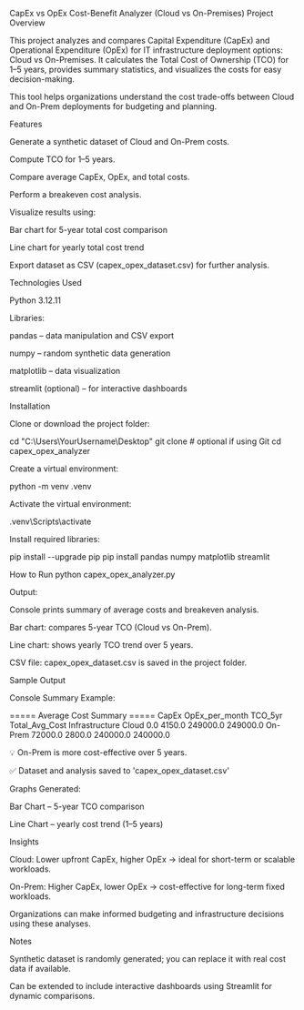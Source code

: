 CapEx vs OpEx Cost-Benefit Analyzer (Cloud vs On-Premises)
Project Overview

This project analyzes and compares Capital Expenditure (CapEx) and Operational Expenditure (OpEx) for IT infrastructure deployment options: Cloud vs On-Premises.
It calculates the Total Cost of Ownership (TCO) for 1–5 years, provides summary statistics, and visualizes the costs for easy decision-making.

This tool helps organizations understand the cost trade-offs between Cloud and On-Prem deployments for budgeting and planning.

Features

Generate a synthetic dataset of Cloud and On-Prem costs.

Compute TCO for 1–5 years.

Compare average CapEx, OpEx, and total costs.

Perform a breakeven cost analysis.

Visualize results using:

Bar chart for 5-year total cost comparison

Line chart for yearly total cost trend

Export dataset as CSV (capex_opex_dataset.csv) for further analysis.

Technologies Used

Python 3.12.11

Libraries:

pandas – data manipulation and CSV export

numpy – random synthetic data generation

matplotlib – data visualization

streamlit (optional) – for interactive dashboards

Installation

Clone or download the project folder:

cd "C:\Users\YourUsername\Desktop"
git clone <project-repo-url>  # optional if using Git
cd capex_opex_analyzer


Create a virtual environment:

python -m venv .venv


Activate the virtual environment:

.venv\Scripts\activate


Install required libraries:

pip install --upgrade pip
pip install pandas numpy matplotlib streamlit

How to Run
python capex_opex_analyzer.py


Output:

Console prints summary of average costs and breakeven analysis.

Bar chart: compares 5-year TCO (Cloud vs On-Prem).

Line chart: shows yearly TCO trend over 5 years.

CSV file: capex_opex_dataset.csv is saved in the project folder.

Sample Output

Console Summary Example:

===== Average Cost Summary =====
               CapEx  OpEx_per_month    TCO_5yr  Total_Avg_Cost
Infrastructure
Cloud             0.0         4150.0   249000.0        249000.0
On-Prem       72000.0         2800.0   240000.0        240000.0

💡 On-Prem is more cost-effective over 5 years.

✅ Dataset and analysis saved to 'capex_opex_dataset.csv'


Graphs Generated:

Bar Chart – 5-year TCO comparison

Line Chart – yearly cost trend (1–5 years)

Insights

Cloud: Lower upfront CapEx, higher OpEx → ideal for short-term or scalable workloads.

On-Prem: Higher CapEx, lower OpEx → cost-effective for long-term fixed workloads.

Organizations can make informed budgeting and infrastructure decisions using these analyses.

Notes

Synthetic dataset is randomly generated; you can replace it with real cost data if available.

Can be extended to include interactive dashboards using Streamlit for dynamic comparisons.
